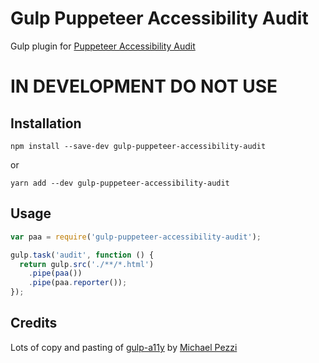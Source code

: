 # Gulp Puppeteer Accessibility Audit

Gulp plugin for [Puppeteer Accessibility Audit](https://github.com/xeroxinteractive/puppeteer-accessibility-audit)

# IN DEVELOPMENT DO NOT USE

## Installation

```shell
npm install --save-dev gulp-puppeteer-accessibility-audit
```
or
```shell
yarn add --dev gulp-puppeteer-accessibility-audit
```

## Usage

```javascript
var paa = require('gulp-puppeteer-accessibility-audit');

gulp.task('audit', function () {
  return gulp.src('./**/*.html')
    .pipe(paa())
    .pipe(paa.reporter());
});
```

## Credits

Lots of copy and pasting of [gulp-a11y](https://github.com/mpezzi/gulp-a11y/) by [Michael Pezzi](https://github.com/mpezzi)